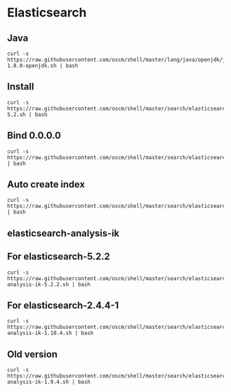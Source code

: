 Elasticsearch
=====

Java
-----
	curl -s https://raw.githubusercontent.com/oscm/shell/master/lang/java/openjdk/java-1.8.0-openjdk.sh | bash

Install
-----
	curl -s https://raw.githubusercontent.com/oscm/shell/master/search/elasticsearch/elasticsearch-5.2.sh | bash

Bind 0.0.0.0
-----
	curl -s https://raw.githubusercontent.com/oscm/shell/master/search/elasticsearch/network.bind_host.sh | bash
	
	
Auto create index
-----
	curl -s https://raw.githubusercontent.com/oscm/shell/master/search/elasticsearch/action.auto_create_index.sh | bash

elasticsearch-analysis-ik
----

## For elasticsearch-5.2.2

	curl -s https://raw.githubusercontent.com/oscm/shell/master/search/elasticsearch/elasticsearch-analysis-ik-5.2.2.sh | bash

## For elasticsearch-2.4.4-1
	
	curl -s https://raw.githubusercontent.com/oscm/shell/master/search/elasticsearch/elasticsearch-analysis-ik-1.10.4.sh | bash

## Old version
	
	curl -s https://raw.githubusercontent.com/oscm/shell/master/search/elasticsearch/elasticsearch-analysis-ik-1.9.4.sh | bash

